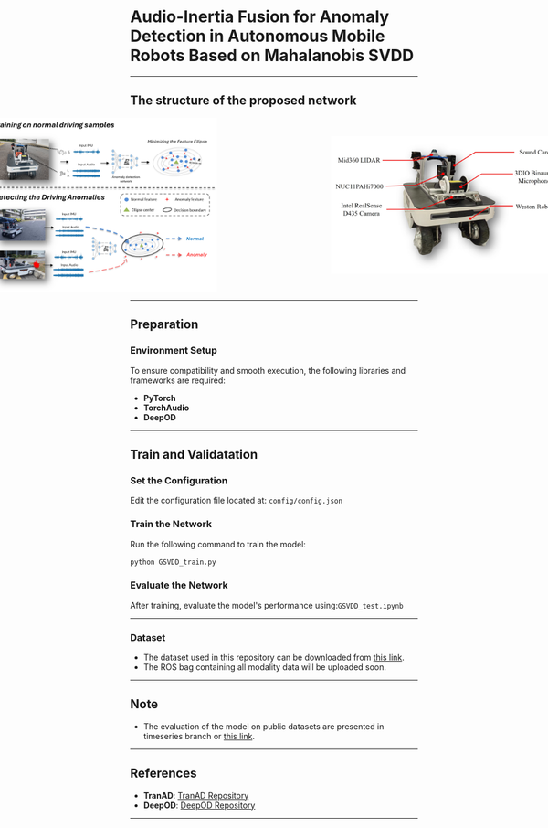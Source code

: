 
# Audio-Inertia Fusion for Anomaly Detection in Autonomous Mobile Robots Based on Mahalanobis SVDD  

---

## The structure of the proposed network 
<div style="display: flex; justify-content: center; align-items: center; gap: 200px;">
    <img src="image/teaser.png" alt="The structure of the proposed network" width="400">
    <img src="image/data_collection.jpg" alt="Data collection platform" width="400">
</div>


---
## Preparation

### Environment Setup
To ensure compatibility and smooth execution, the following libraries and frameworks are required:
- **PyTorch**
- **TorchAudio**
- **DeepOD**


---
## Train and Validatation

### Set the Configuration  
Edit the configuration file located at: `config/config.json`  

### Train the Network  
Run the following command to train the model:  
```bash
python GSVDD_train.py
```  

### Evaluate the Network  
After training, evaluate the model's performance using:`GSVDD_test.ipynb`  

---

### Dataset
- The dataset used in this repository can be downloaded from [this link](https://entuedu-my.sharepoint.com/:u:/g/personal/yizhuo001_e_ntu_edu_sg/EbQAP08fM_5LvZqfEVBX7BUBNH7RfH1T1OE26DDRPsigow?e=gmIETT).  
- The ROS bag containing all modality data will be uploaded soon.

---
## Note
- The evaluation of the model on public datasets are presented in timeseries branch or [this link](https://anonymous.4open.science/r/GSVDD-853B).
___

## References  
- **TranAD**: [TranAD Repository](https://github.com/imperial-qore/TranAD)  
- **DeepOD**: [DeepOD Repository](https://github.com/xuhongzuo/DeepOD)  
---
